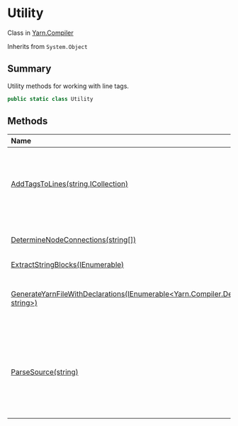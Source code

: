 # Utility

Class in [Yarn.Compiler](/docs/api/csharp/yarn.compiler.md)

Inherits from `System.Object`

## Summary


Utility methods for working with line tags.


```csharp
public static class Utility
```

## Methods

|Name|Description|
|:---|:---|
|[AddTagsToLines(string,ICollection<string>)](/docs/api/csharp/yarn.compiler.utility.addtagstolines.md)|Given Yarn source code, adds line tags to the ends of all lines that need one and do not already have one.|
|[DetermineNodeConnections(string[])](/docs/api/csharp/yarn.compiler.utility.determinenodeconnections.md)|Finds and collates every jump in every node.|
|[ExtractStringBlocks(IEnumerable<Node>)](/docs/api/csharp/yarn.compiler.utility.extractstringblocks.md)||
|[GenerateYarnFileWithDeclarations(IEnumerable<Yarn.Compiler.Declaration>,string,IEnumerable<string>,IDictionary<string, string>)](/docs/api/csharp/yarn.compiler.utility.generateyarnfilewithdeclarations.md)|Generates a Yarn script that contains a node that declares variables.|
|[ParseSource(string)](/docs/api/csharp/yarn.compiler.utility.parsesource.md)|Parses a string of Yarn source code, and produces a FileParseResult and (if there were any problems) a collection of diagnostics.|

